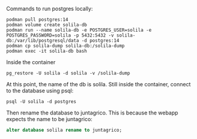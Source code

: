 Commands to run postgres locally:
```shell
podman pull postgres:14
podman volume create solila-db
podman run --name solila-db -e POSTGRES_USER=solila -e POSTGRES_PASSWORD=solila -p 5432:5432 -v solila-db:/var/lib/postgresql/data -d postgres:14
podman cp solila-dump solila-db:/solila-dump
podman exec -it solila-db bash
```
              
Inside the container
```shell
pg_restore -U solila -d solila -v /solila-dump
```

At this point, the name of the db is solila. Still inside the container, connect to the database using psql:
```shell
psql -U solila -d postgres
```

Then rename the database to juntagrico. This is because the webapp expects the name to be juntagrico:

```sql
alter database solila rename to juntagrico;
```
